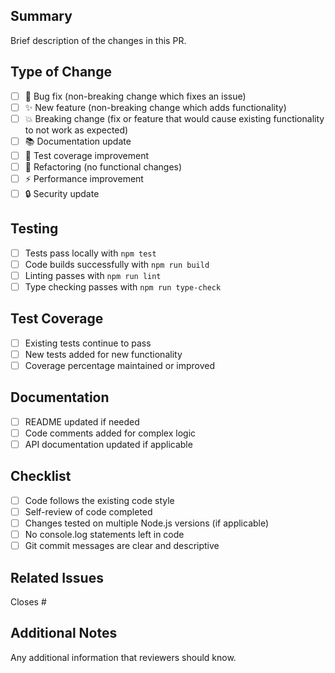 ## Summary

Brief description of the changes in this PR.

## Type of Change

- [ ] 🐛 Bug fix (non-breaking change which fixes an issue)
- [ ] ✨ New feature (non-breaking change which adds functionality)
- [ ] 💥 Breaking change (fix or feature that would cause existing functionality to not work as expected)
- [ ] 📚 Documentation update
- [ ] 🧪 Test coverage improvement
- [ ] 🔧 Refactoring (no functional changes)
- [ ] ⚡ Performance improvement
- [ ] 🔒 Security update

## Testing

- [ ] Tests pass locally with `npm test`
- [ ] Code builds successfully with `npm run build`
- [ ] Linting passes with `npm run lint`
- [ ] Type checking passes with `npm run type-check`

## Test Coverage

- [ ] Existing tests continue to pass
- [ ] New tests added for new functionality
- [ ] Coverage percentage maintained or improved

## Documentation

- [ ] README updated if needed
- [ ] Code comments added for complex logic
- [ ] API documentation updated if applicable

## Checklist

- [ ] Code follows the existing code style
- [ ] Self-review of code completed
- [ ] Changes tested on multiple Node.js versions (if applicable)
- [ ] No console.log statements left in code
- [ ] Git commit messages are clear and descriptive

## Related Issues

Closes #<!-- issue number -->

## Additional Notes

Any additional information that reviewers should know.